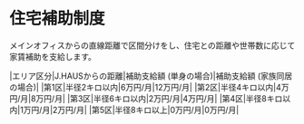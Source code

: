 # 住宅補助制度

メインオフィスからの直線距離で区間分けをし、住宅との距離や世帯数に応じて家賃補助を支給します。

|エリア区分|J.HAUSからの距離|補助支給額 (単身の場合)|補助支給額 (家族同居の場合)|
|第1区|半径2キロ以内|6万円/月|12万円/月|
|第2区|半径4キロ以内|4万円/月|8万円/月|
|第3区|半径6キロ以内|2万円/月|4万円/月|
|第4区|半径8キロ以内|1万円/月|2万円/月|
|第5区|半径8キロ以上|0万円/月|0万円/月|